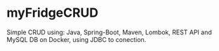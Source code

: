 # myFridgeCRUD

Simple CRUD using:
Java, Spring-Boot, Maven, Lombok, REST API and MySQL DB on Docker, using JDBC to conection.
